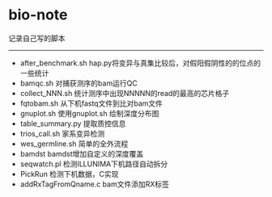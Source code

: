 # bio-note

记录自己写的脚本

---
- after_benchmark.sh hap.py将变异与真集比较后，对假阳假阴性的的位点的一些统计
- bamqc.sh 对捕获测序的bam运行QC
- collect_NNN.sh 统计测序中出现NNNNN的read的最高的芯片格子
- fqtobam.sh 从下机fastq文件到比对bam文件
- gnuplot.sh 使用gnuplot.sh 绘制深度分布图
- table_summary.py 提取质控信息
- trios_call.sh 家系变异检测
- wes_germline.sh 简单的全外流程
- bamdst bamdst增加自定义的深度覆盖
- seqwatch.pl 检测ILLUNIMA下机路径自动拆分
- PickRun 检测下机数据，C实现
- addRxTagFromQname.c bam文件添加RX标签
